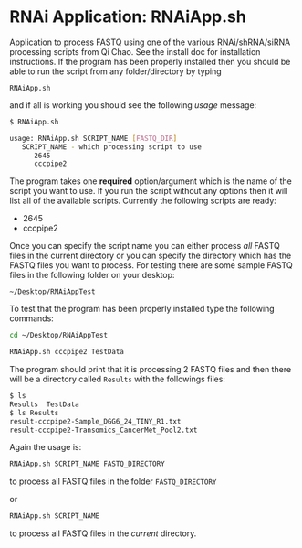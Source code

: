 # RNAi Application: RNAiApp.sh

Application to process FASTQ using one of the various RNAi/shRNA/siRNA processing scripts from Qi Chao. See the install doc for installation instructions. If the program has been properly installed then you should be able to run the script from any folder/directory by typing 

```
RNAiApp.sh
```

and if all is working you should see the following _usage_ message:


```bash
$ RNAiApp.sh 

usage: RNAiApp.sh SCRIPT_NAME [FASTQ_DIR]
   SCRIPT_NAME - which processing script to use
      2645
      cccpipe2

```

The program takes one __required__ option/argument which is the name of the script you want to use. If you run the script without any options then it will list all of the available scripts. Currently the following scripts are ready:

* 2645
* cccpipe2

Once you can specify the script name you can either process _all_ FASTQ files in the current directory or you can specify the directory which has the FASTQ files you want to process. For testing there are some sample FASTQ files in the following folder on your desktop:

```
~/Desktop/RNAiAppTest
```

To test that the program has been properly installed type the following commands:

```bash
cd ~/Desktop/RNAiAppTest

RNAiApp.sh cccpipe2 TestData
```

The program should print that it is processing 2 FASTQ files and then there will be a directory called `Results` with the followings files:


```bash
$ ls
Results  TestData
$ ls Results
result-cccpipe2-Sample_DGG6_24_TINY_R1.txt
result-cccpipe2-Transomics_CancerMet_Pool2.txt
```

Again the usage is:

```bash
RNAiApp.sh SCRIPT_NAME FASTQ_DIRECTORY
```

to process all FASTQ files in the folder `FASTQ_DIRECTORY`

or

```bash
RNAiApp.sh SCRIPT_NAME
```

to process all FASTQ files in the _current_ directory.

